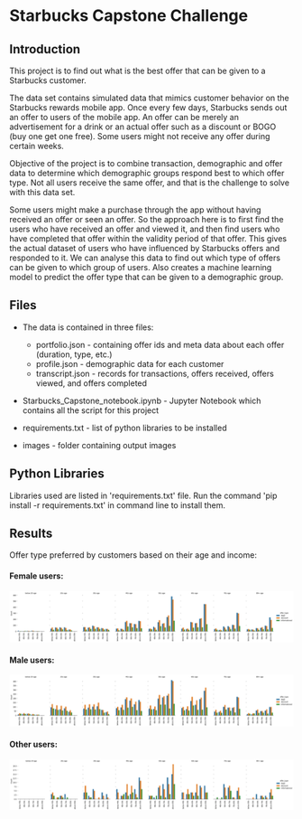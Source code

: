 
# Starbucks Capstone Challenge

## Introduction

This project is to find out what is the best offer that can be given to a Starbucks customer.

The data set contains simulated data that mimics customer behavior on the Starbucks rewards mobile app. Once every few days, Starbucks sends out an offer to users of the mobile app. An offer can be merely an advertisement for a drink or an actual offer such as a discount or BOGO (buy one get one free). Some users might not receive any offer during certain weeks.

Objective of the project is to combine transaction, demographic and offer data to determine which demographic groups respond best to which offer type. Not all users receive the same offer, and that is the challenge to solve with this data set.

Some users might make a purchase through the app without having received an offer or seen an offer. So the approach here is to first find the users who have received an offer and viewed it, and then find users who have completed that offer within the validity period of that offer. This gives the actual dataset of users who have influenced by Starbucks offers and responded to it. We can analyse this data to find out which type of offers can be given to which group of users. Also creates a machine learning model to predict the offer type that can be given to a demographic group.

## Files

* The data is contained in three files:
    * portfolio.json - containing offer ids and meta data about each offer (duration, type, etc.)
    * profile.json - demographic data for each customer
    * transcript.json - records for transactions, offers received, offers viewed, and offers completed
  
* Starbucks_Capstone_notebook.ipynb - Jupyter Notebook which contains all the script for this project
* requirements.txt - list of python libraries to be installed
* images - folder containing output images

## Python Libraries 

Libraries used are listed in 'requirements.txt' file. Run the command 'pip install -r requirements.txt' in command line to install them.

## Results

Offer type preferred by customers based on their age and income:

#### Female users:
<img src="images/female.png"/>

#### Male users:
<img src="images/male.png"/>

#### Other users:
<img src="images/other.png"/>
